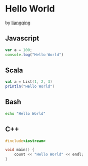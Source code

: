 
Hello World
===========

by [liangqing](https://github.com/liangqing)


## Javascript

```javascript
var a = 100;
console.log("Hello World")
```

## Scala

```scala
val a = List(1, 2, 3)
println("Hello World")
```

## Bash

```bash
echo "Hello World"
```

## C++

```c++
#include<iostream>

void main() {
    count << "Hello World" << endl;
}
```
